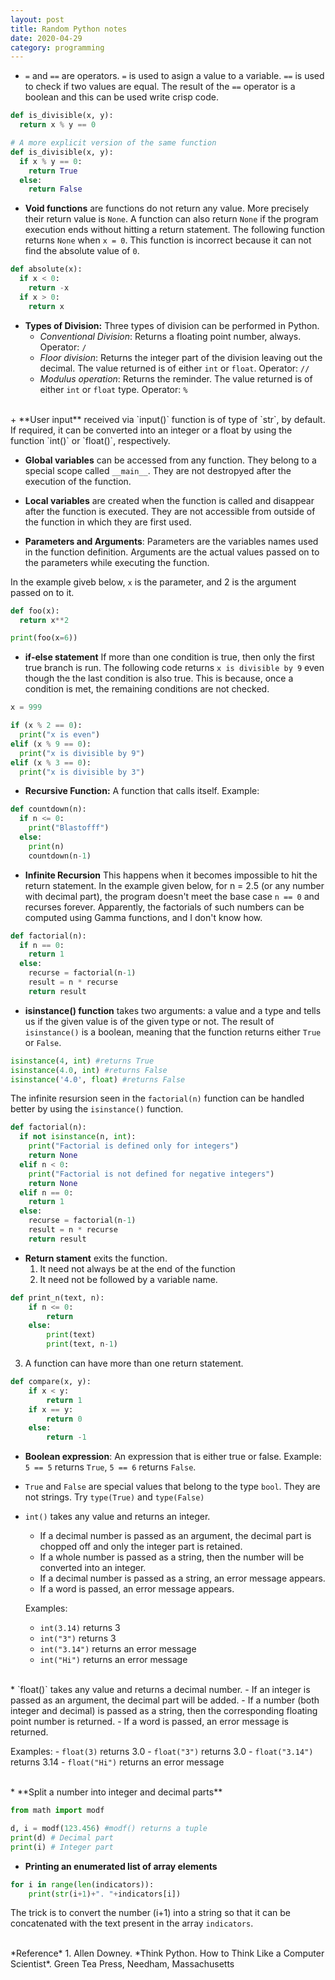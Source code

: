 ```yaml
---
layout: post
title: Random Python notes
date: 2020-04-29
category: programming
---
```


+ `=` and `==` are operators. `=` is used to asign a value to a variable.
`==` is used to check if two values are equal. The result of the `==` operator
is a boolean and this can be used write crisp code.

```python
def is_divisible(x, y):
  return x % y == 0

# A more explicit version of the same function
def is_divisible(x, y):
  if x % y == 0:
    return True
  else:
    return False
```

+ **Void functions** are functions do not return any value. More precisely
their return value is `None`. A function can also return `None` if the 
program execution ends without hitting a return statement. The following
function returns `None` when `x = 0`. This function is incorrect because
it can not find the absolute value of `0`.

```python
def absolute(x):
  if x < 0:
    return -x
  if x > 0:
    return x 
```


+ **Types of Division:** Three types of division can be performed in Python.
  - *Conventional Division*: Returns a floating point number, always. Operator:
    `/`
  - *Floor division*: Returns the integer part of the division leaving out the
    decimal. The value returned is of either `int` or `float`. Operator: `//`
  - *Modulus operation*: Returns the reminder. The value returned is of either
    `int` or `float` type. Operator: `%` 

<br />
+ **User input** received via `input()` function is of type of `str`, by
  default. If required, it can be converted into an integer or a float by
  using the function `int()` or `float()`, respectively.

+ **Global variables** can be accessed from any function. They belong to a
special scope called `__main__`. They are not destropyed after the execution 
of the function.

+ **Local variables** are created when the function is called and disappear
after the function is executed. They are not accessible from outside of the
function in which they are first used.

+ **Parameters and Arguments**: Parameters are the variables names used in the
function definition. Arguments are the actual values passed on to the parameters
while executing the function.

In the example giveb below, `x` is the parameter, and 2 is the argument passed on
to it.

```python
def foo(x):
  return x**2

print(foo(x=6))
```

+ **if-else statement**
If more than one condition is true, then only the first true branch is run.
The following code returns `x is divisible by 9` even though the the last
condition is also true. This is because, once a condition is met, the remaining
conditions are not checked.

```python
x = 999

if (x % 2 == 0):
  print("x is even")
elif (x % 9 == 0):
  print("x is divisible by 9")
elif (x % 3 == 0):
  print("x is divisible by 3")
```

+ **Recursive Function:** A function that calls itself.
Example:
```python
def countdown(n):
  if n <= 0:
    print("Blastofff")
  else:
    print(n)
    countdown(n-1)
```

+ **Infinite Recursion** This happens when it becomes impossible to hit the 
return statement. In the example given below, for n = 2.5 (or any number 
with decimal part), the program doesn't meet the base case `n == 0` and
recurses forever. Apparently, the factorials of such numbers can be computed
using Gamma functions, and I don't know how.

```python
def factorial(n):
  if n == 0:
    return 1
  else:
    recurse = factorial(n-1)
    result = n * recurse
    return result 
```

+ **isinstance() function** takes two arguments: a value and a type and tells
us if the given value is of the given type or not. The result of `isinstance()`
is a boolean, meaning that the function returns either `True` or `False`.

```python
isinstance(4, int) #returns True
isinstance(4.0, int) #returns False
isinstance('4.0', float) #returns False
```
The infinite resursion seen in the `factorial(n)` function can be handled
better by using the `isinstance()` function.

```python
def factorial(n):
  if not isinstance(n, int):
    print("Factorial is defined only for integers")
    return None
  elif n < 0:
    print("Factorial is not defined for negative integers")
    return None
  elif n == 0:
    return 1
  else:
    recurse = factorial(n-1)
    result = n * recurse
    return result
```

+ **Return stament** exits the function.
  1. It need not always be at the end of the function
  2. It need not be followed by a variable name. 
```python
def print_n(text, n):
	if n <= 0:
		return
	else:
		print(text)
		print(text, n-1)
```
  3. A function can have more than one return statement.
```python
def compare(x, y):
	if x < y:
		return 1
	if x == y:
		return 0
	else:
		return -1
```

+ **Boolean expression**: An expression that is either true or false.
Example: `5 == 5` returns `True`, `5 == 6` returns `False`.

+ `True` and `False` are special values that belong to the type `bool`. They
are not strings. Try `type(True)` and `type(False)`

+ `int()` takes any value and returns an integer. 
  - If a decimal number is passed as an argument, the decimal part is chopped
    off and only the integer part is retained.
  - If a whole number is passed as a string, then the number will be converted
    into an integer. 
  - If a decimal number is passed as a string, an error message appears.
  - If a word is passed, an error message appears.

  Examples:
    - `int(3.14)` returns 3 
    - `int("3")` returns 3
    - `int("3.14")` returns an error message
    - `int("Hi")` returns an error message

<br />
* `float()` takes any value and returns a decimal number.
  - If an integer is passed as an argument, the decimal part will be added.
  - If a number (both integer and decimal) is passed as a string, then the
    corresponding floating point number is returned.
  - If a word is passed, an error message is returned.

  Examples:
    - `float(3)` returns 3.0
    - `float("3")` returns 3.0
    - `float("3.14")` returns 3.14
    - `float("Hi")` returns an error message

<br>
* **Split a number into integer and decimal parts**

```python
from math import modf

d, i = modf(123.456) #modf() returns a tuple
print(d) # Decimal part
print(i) # Integer part
```

* **Printing an enumerated list of array elements**
```python
for i in range(len(indicators)):
	print(str(i+1)+". "+indicators[i])
```
The trick is to convert the number (i+1) into a string so that it can be
concatenated with the text present in the array `indicators`.

<br />
*Reference*
1. Allen Downey. *Think Python. How to Think Like a Computer Scientist*. Green
   Tea Press, Needham, Massachusetts
